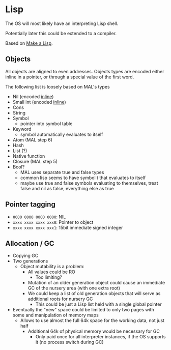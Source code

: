 # Lisp

The OS will most likely have an interpreting Lisp shell.

Potentially later this could be extended to a compiler.

Based on [Make a Lisp](https://github.com/kanaka/mal/blob/master/process/guide.md).

## Objects

All objects are aligned to even addresses.
Objects types are encoded either inline in a pointer, or through a special value of the first
word.

The following list is loosely based on MAL's types

- Nil (encoded [inline](#pointer-tagging))
- Small int (encoded [inline](#pointer-tagging))
- Cons
- String
- Symbol
    - pointer into symbol table
- Keyword
    - symbol automatically evaluates to itself
- Atom (MAL step 6)
- Hash
- List (?)
- Native function
- Closure (MAL step 5)
- Bool?
    - MAL uses separate true and false types
    - common lisp seems to have symbol t that evaluates to itself
    - maybe use true and false symbols evaluating to themselves, treat false and nil as false, everything else as true

## Pointer tagging

- `0000 0000 0000 0000`: NIL
- `xxxx xxxx xxxx xxx0`: Pointer to object
- `xxxx xxxx xxxx xxx1`: 15bit immediate signed integer

## Allocation / GC
- Copying GC
- Two generations
    - Object mutability is a problem:
        - All values could be RO
            - Too limiting?
        - Mutation of an older generation object could cause an immediate GC of the nursery area (with one extra root)
        - We could keep a list of old generation objects that will serve as additional roots for nursery GC
            - This could be just a Lisp list held with a single global pointer
- Eventually the "new" space could be limited to only two pages with some and manipulation of memory maps
    - Allows to use almost the full 64k space for the working data, not just half
        - Additional 64k of physical memory would be necessary for GC
            - Only paid once for all interpreter instances, if the OS supports it (no process switch during GC)
